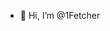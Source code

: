 - 👋 Hi, I’m @1Fetcher



<!---
1Fetcher/1Fetcher is a ✨ special ✨ repository because its `README.md` (this file) appears on your GitHub profile.
You can click the Preview link to take a look at your changes.
--->
